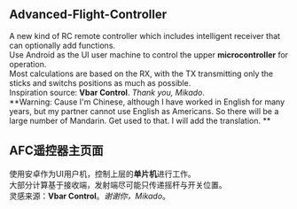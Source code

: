 ## Advanced-Flight-Controller
A new kind of RC remote controller which includes intelligent receiver that can optionally add functions.  
Use Android as the UI user machine to control the upper **microcontroller** for operation.  
Most calculations are based on the RX, with the TX transmitting only the sticks and switchs positions as much as possible.  
Inspiration source: **Vbar Control**. *Thank you, Mikado*.  
**Warning: Cause I'm Chinese, although I have worked in English for many years, but my partner cannot use English as Americans. So there will be a large number of Mandarin. Get used to that. I will add the translation.  **
  
## AFC遥控器主页面  
使用安卓作为UI用户机，控制上层的**单片机**进行工作。  
大部分计算基于接收端，发射端尽可能只传递摇杆与开关位置。  
灵感来源：**Vbar Control**。*谢谢你，Mikado*。  
